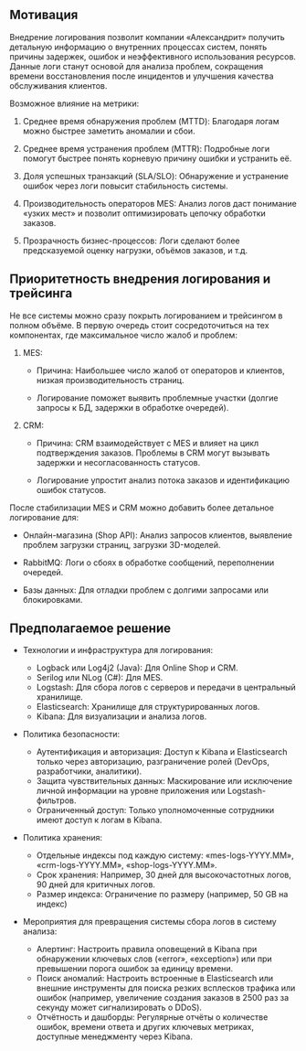 ## Мотивация

Внедрение логирования позволит компании «Александрит» получить детальную информацию о внутренних процессах систем, понять причины задержек, ошибок и неэффективного использования ресурсов. Данные логи станут основой для анализа проблем, сокращения времени восстановления после инцидентов и улучшения качества обслуживания клиентов.

Возможное влияние на метрики:

1. Среднее время обнаружения проблем (MTTD): Благодаря логам можно быстрее заметить аномалии и сбои.

1. Среднее время устранения проблем (MTTR): Подробные логи помогут быстрее понять корневую причину ошибки и устранить её.

1. Доля успешных транзакций (SLA/SLO): Обнаружение и устранение ошибок через логи повысит стабильность системы.

1. Производительность операторов MES: Анализ логов даст понимание «узких мест» и позволит оптимизировать цепочку обработки заказов.

1. Прозрачность бизнес-процессов: Логи сделают более предсказуемой оценку нагрузки, объёмов заказов, и т.д.

## Приоритетность внедрения логирования и трейсинга

Не все системы можно сразу покрыть логированием и трейсингом в полном объёме. В первую очередь стоит сосредоточиться на тех компонентах, где максимальное число жалоб и проблем:


1. MES:
    - Причина: Наибольшее число жалоб от операторов и клиентов, низкая производительность страниц.

    - Логирование поможет выявить проблемные участки (долгие запросы к БД, задержки в обработке очередей).

1. CRM:
    - Причина: CRM взаимодействует с MES и влияет на цикл подтверждения заказов. Проблемы в CRM могут вызывать задержки и несогласованность статусов.

    - Логирование упростит анализ потока заказов и идентификацию ошибок статусов.

После стабилизации MES и CRM можно добавить более детальное логирование для:

- Онлайн-магазина (Shop API): Анализ запросов клиентов, выявление проблем загрузки страниц, загрузки 3D-моделей.

- RabbitMQ: Логи о сбоях в обработке сообщений, переполнении очередей.

- Базы данных: Для отладки проблем с долгими запросами или блокировками.

## Предполагаемое решение

- Технологии и инфраструктура для логирования:
    - Logback или Log4j2 (Java): Для Online Shop и CRM.
    - Serilog или NLog (C#): Для MES.
    - Logstash: Для сбора логов с серверов и передачи в центральный хранилище.
    - Elasticsearch: Хранилище для структурированных логов.
    - Kibana: Для визуализации и анализа логов.

- Политика безопасности:
    - Аутентификация и авторизация: Доступ к Kibana и Elasticsearch только через авторизацию, разграничение ролей (DevOps, разработчики, аналитики).
    - Защита чувствительных данных: Маскирование или исключение личной информации на уровне приложения или Logstash-фильтров.
    - Ограниченный доступ: Только уполномоченные сотрудники имеют доступ к логам в Kibana.

- Политика хранения:
    - Отдельные индексы под каждую систему: «mes-logs-YYYY.MM», «crm-logs-YYYY.MM», «shop-logs-YYYY.MM».
    - Срок хранения: Например, 30 дней для высокочастотных логов, 90 дней для критичных логов.
    - Размер индекса: Ограничение по размеру (например, 50 GB на индекс)

- Мероприятия для превращения системы сбора логов в систему анализа:
    - Алертинг: Настроить правила оповещений в Kibana при обнаружении ключевых слов («error», «exception») или при превышении порога ошибок за единицу времени.
    - Поиск аномалий: Настроить встроенные в Elasticsearch или внешние инструменты для поиска резких всплесков трафика или ошибок (например, увеличение создания заказов в 2500 раз за секунду может сигнализировать о DDoS).
    - Отчётность и дашборды: Регулярные отчёты о количестве ошибок, времени ответа и других ключевых метриках, доступные менеджменту через Kibana.
